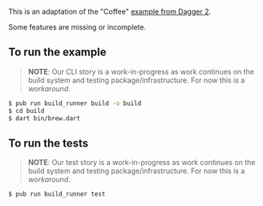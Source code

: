 This is an adaptation of the "Coffee"
[example from Dagger 2](https://github.com/google/dagger/tree/master/examples/simple/src/main/java/coffee).

Some features are missing or incomplete.

## To run the example

> **NOTE**: Our CLI story is a work-in-progress as work continues on the build
> system and testing package/infrastructure. For now this is a _workaround_.

```bash
$ pub run build_runner build -o build
$ cd build
$ dart bin/brew.dart
```

## To run the tests

> **NOTE**: Our test story is a work-in-progress as work continues on the build
> system and testing package/infrastructure. For now this is a _workaround_.

```bash
$ pub run build_runner test
```
